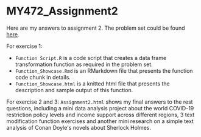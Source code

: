 # MY472_Assignment2
Here are my answers to assignment 2. The problem set could be found [here](https://lse-my472.github.io/assignments/assignment_2.html).

For exercise 1:
- `Function Script.R` is a code script that creates a data frame transformation function as required in the problem set.
- `Function_Showcase.Rmd` is an RMarkdown file that presents the function code chunk in details.
- `Function_Showcase.html` is a knitted html file that presents the description and sample output of this function.

For exercise 2 and 3:
`Assignment2.html` shows my final answers to the rest questions, including a mini data analysis project about the world COVID-19 restriction policy levels and income support across different regions, 3 text modification function exercises and another mini research on a simple text analysis of Conan Doyle's novels about Sherlock Holmes.
